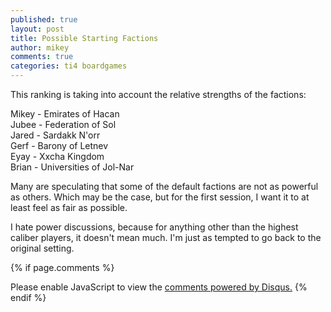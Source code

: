 ```yaml
---
published: true
layout: post
title: Possible Starting Factions
author: mikey
comments: true
categories: ti4 boardgames
---
```

This ranking is taking into account the relative strengths of the factions:

Mikey - Emirates of Hacan  
Jubee - Federation of Sol  
Jared - Sardakk N'orr  
Gerf - Barony of Letnev  
Eyay - Xxcha Kingdom  
Brian - Universities of Jol-Nar

Many are speculating that some of the default factions are not as powerful as others. Which may be the case, but for the first session, I want it to at least feel as fair as possible.

I hate power discussions, because for anything other than the highest caliber players, it doesn't mean much. I'm just as tempted to go back to the original setting.

{% if page.comments %}
<div id="disqus_thread"></div>
<script>

/**
*  RECOMMENDED CONFIGURATION VARIABLES: EDIT AND UNCOMMENT THE SECTION BELOW TO INSERT DYNAMIC VALUES FROM YOUR PLATFORM OR CMS.
*  LEARN WHY DEFINING THESE VARIABLES IS IMPORTANT: https://disqus.com/admin/universalcode/#configuration-variables*/
/*
var disqus_config = function () {
this.page.url = PAGE_URL;  // Replace PAGE_URL with your page's canonical URL variable
this.page.identifier = PAGE_IDENTIFIER; // Replace PAGE_IDENTIFIER with your page's unique identifier variable
};
*/
(function() { // DON'T EDIT BELOW THIS LINE
var d = document, s = d.createElement('script');
s.src = 'https://mikeymischief-github-io.disqus.com/embed.js';
s.setAttribute('data-timestamp', +new Date());
(d.head || d.body).appendChild(s);
})();
</script>
<noscript>Please enable JavaScript to view the <a href="https://disqus.com/?ref_noscript">comments powered by Disqus.</a></noscript>
<script id="dsq-count-scr" src="//mikeymischief-github-io.disqus.com/count.js" async></script>                            
{% endif %}
